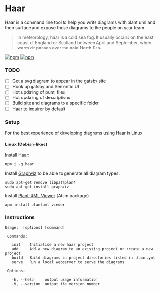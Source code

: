 # Haar

Haar is a command line tool to help you write diagrams with plant uml and then surface and expose those diagrams to the people on your team.

> In meteorology, haar is a cold sea fog. It usually occurs on the east coast of England or Scotland between April and September, when warm air passes over the cold North Sea.

[![npm](https://img.shields.io/npm/v/haar.svg)](https://www.npmjs.com/package/haar)
[![npm](https://img.shields.io/npm/dm/haar.svg)](https://www.npmjs.com/package/haar)

### TODO

- [ ] Get a svg diagram to appear in the gatsby site
- [ ] Hook up gatsby and Semantic UI
- [ ] Hot updating of puml files
- [ ] Hot updating of descriptions
- [ ] Build site and diagrams to a specific folder
- [ ] Haar to inquirer by default

### Setup
For the best experience of developing diagrams using Haar in Linux

#### Linux (Debian-likes)
Install Haar:
```
npm i -g haar
```
Install [Graphviz](http://www.graphviz.org/) to be able to generate all diagram types.
```
sudo apt-get remove libpathplan4
sudo apt-get install graphviz
```

Install [Plant-UML Viewer](https://atom.io/packages/plantuml-viewer) (Atom package)
```
apm install plantuml-viewer
```

### Instructions

```
Usage:  [options] [command]

 Commands:

   init    Initialise a new haar project
   add     Add a new diagram to an existing project or create a new project
   build   Build diagrams in project directories listed in .haar.yml
   serve   Run a local webserver to serve the diagrams

 Options:

   -h, --help     output usage information
   -V, --version  output the version number
```
